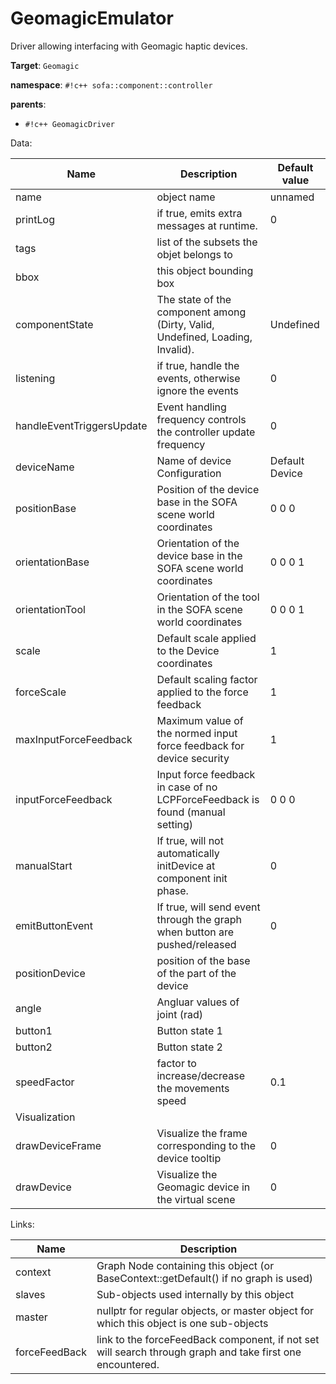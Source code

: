 # GeomagicEmulator

Driver allowing interfacing with Geomagic haptic devices.


__Target__: `Geomagic`

__namespace__: `#!c++ sofa::component::controller`

__parents__: 

- `#!c++ GeomagicDriver`

Data: 

<table>
<thead>
    <tr>
        <th>Name</th>
        <th>Description</th>
        <th>Default value</th>
    </tr>
</thead>
<tbody>
	<tr>
		<td>name</td>
		<td>
object name
</td>
		<td>unnamed</td>
	</tr>
	<tr>
		<td>printLog</td>
		<td>
if true, emits extra messages at runtime.
</td>
		<td>0</td>
	</tr>
	<tr>
		<td>tags</td>
		<td>
list of the subsets the objet belongs to
</td>
		<td></td>
	</tr>
	<tr>
		<td>bbox</td>
		<td>
this object bounding box
</td>
		<td></td>
	</tr>
	<tr>
		<td>componentState</td>
		<td>
The state of the component among (Dirty, Valid, Undefined, Loading, Invalid).
</td>
		<td>Undefined</td>
	</tr>
	<tr>
		<td>listening</td>
		<td>
if true, handle the events, otherwise ignore the events
</td>
		<td>0</td>
	</tr>
	<tr>
		<td>handleEventTriggersUpdate</td>
		<td>
Event handling frequency controls the controller update frequency
</td>
		<td>0</td>
	</tr>
	<tr>
		<td>deviceName</td>
		<td>
Name of device Configuration
</td>
		<td>Default Device</td>
	</tr>
	<tr>
		<td>positionBase</td>
		<td>
Position of the device base in the SOFA scene world coordinates
</td>
		<td>0 0 0</td>
	</tr>
	<tr>
		<td>orientationBase</td>
		<td>
Orientation of the device base in the SOFA scene world coordinates
</td>
		<td>0 0 0 1</td>
	</tr>
	<tr>
		<td>orientationTool</td>
		<td>
Orientation of the tool in the SOFA scene world coordinates
</td>
		<td>0 0 0 1</td>
	</tr>
	<tr>
		<td>scale</td>
		<td>
Default scale applied to the Device coordinates
</td>
		<td>1</td>
	</tr>
	<tr>
		<td>forceScale</td>
		<td>
Default scaling factor applied to the force feedback
</td>
		<td>1</td>
	</tr>
	<tr>
		<td>maxInputForceFeedback</td>
		<td>
Maximum value of the normed input force feedback for device security
</td>
		<td>1</td>
	</tr>
	<tr>
		<td>inputForceFeedback</td>
		<td>
Input force feedback in case of no LCPForceFeedback is found (manual setting)
</td>
		<td>0 0 0</td>
	</tr>
	<tr>
		<td>manualStart</td>
		<td>
If true, will not automatically initDevice at component init phase.
</td>
		<td>0</td>
	</tr>
	<tr>
		<td>emitButtonEvent</td>
		<td>
If true, will send event through the graph when button are pushed/released
</td>
		<td>0</td>
	</tr>
	<tr>
		<td>positionDevice</td>
		<td>
position of the base of the part of the device
</td>
		<td></td>
	</tr>
	<tr>
		<td>angle</td>
		<td>
Angluar values of joint (rad)
</td>
		<td></td>
	</tr>
	<tr>
		<td>button1</td>
		<td>
Button state 1
</td>
		<td></td>
	</tr>
	<tr>
		<td>button2</td>
		<td>
Button state 2
</td>
		<td></td>
	</tr>
	<tr>
		<td>speedFactor</td>
		<td>
factor to increase/decrease the movements speed
</td>
		<td>0.1</td>
	</tr>
	<tr>
		<td colspan="3">Visualization</td>
	</tr>
	<tr>
		<td>drawDeviceFrame</td>
		<td>
Visualize the frame corresponding to the device tooltip
</td>
		<td>0</td>
	</tr>
	<tr>
		<td>drawDevice</td>
		<td>
Visualize the Geomagic device in the virtual scene
</td>
		<td>0</td>
	</tr>

</tbody>
</table>

Links: 

| Name | Description |
| ---- | ----------- |
|context|Graph Node containing this object (or BaseContext::getDefault() if no graph is used)|
|slaves|Sub-objects used internally by this object|
|master|nullptr for regular objects, or master object for which this object is one sub-objects|
|forceFeedBack|link to the forceFeedBack component, if not set will search through graph and take first one encountered.|



